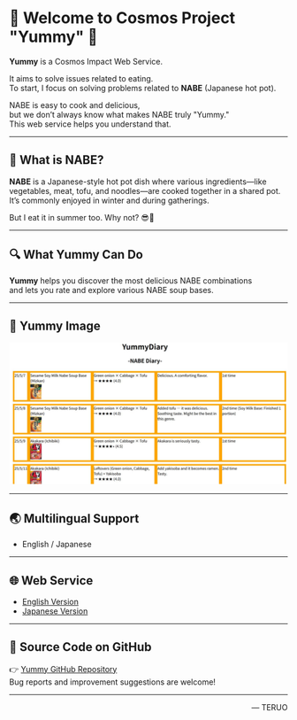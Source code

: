 # 🚀 Welcome to Cosmos Project "Yummy" 🚀

**Yummy** is a Cosmos Impact Web Service.

It aims to solve issues related to eating.  
To start, I focus on solving problems related to **NABE** (Japanese hot pot).

NABE is easy to cook and delicious,  
but we don’t always know what makes NABE truly "Yummy."  
This web service helps you understand that.

---

## 🍲 What is NABE?

**NABE** is a Japanese-style hot pot dish where various ingredients—like vegetables, meat, tofu, and noodles—are cooked together in a shared pot.  
It’s commonly enjoyed in winter and during gatherings.

But I eat it in summer too. Why not? 😎🍲

---

## 🔍 What Yummy Can Do

**Yummy** helps you discover the most delicious NABE combinations  
and lets you rate and explore various NABE soup bases.

---

## 📸 Yummy Image

![Yummy Preview](nabe.JPG)

---

## 🌏 Multilingual Support

- English / Japanese

---

## 🌐 Web Service

- [English Version](https://yummyworldxxx.github.io/myweb/indexe.html)  
- [Japanese Version](https://yummyworldxxx.github.io/myweb/)

---

## 🔗 Source Code on GitHub

👉 [Yummy GitHub Repository](https://github.com/yummyworldxxx/myweb)  
Bug reports and improvement suggestions are welcome!

---

<p align="right">
  — TERUO
</p>
